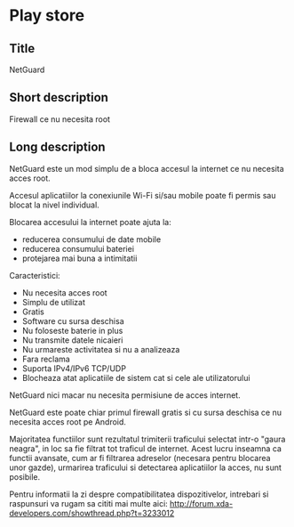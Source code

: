 Play store
==========

Title
-----
NetGuard


Short description
-----------------
Firewall ce nu necesita root


Long description
----------------
NetGuard este un mod simplu de a bloca accesul la internet ce nu necesita acces root.

Accesul aplicatiilor la conexiunile Wi-Fi si/sau mobile poate fi permis sau blocat la nivel individual.

Blocarea accesului la internet poate ajuta la:

- reducerea consumului de date mobile
- reducerea consumului bateriei
- protejarea mai buna a intimitatii

Caracteristici:

- Nu necesita acces root
- Simplu de utilizat
- Gratis
- Software cu sursa deschisa
- Nu foloseste baterie in plus
- Nu transmite datele nicaieri
- Nu urmareste activitatea si nu a analizeaza
- Fara reclama
- Suporta IPv4/IPv6 TCP/UDP
- Blocheaza atat aplicatiile de sistem cat si cele ale utilizatorului

NetGuard nici macar nu necesita permisiune de acces internet.

NetGuard este poate chiar primul firewall gratis si cu sursa deschisa ce nu necesita acces root pe Android.

Majoritatea functiilor sunt rezultatul trimiterii traficului selectat intr-o "gaura neagra", in loc sa fie filtrat tot traficul de internet.
Acest lucru inseamna ca functii avansate, cum ar fi filtrarea adreselor (necesara pentru blocarea unor gazde), urmarirea traficului si detectarea aplicatiilor la acces, nu sunt posibile.

Pentru informatii la zi despre compatibilitatea dispozitivelor, intrebari si raspunsuri va rugam sa cititi mai multe aici: http://forum.xda-developers.com/showthread.php?t=3233012
